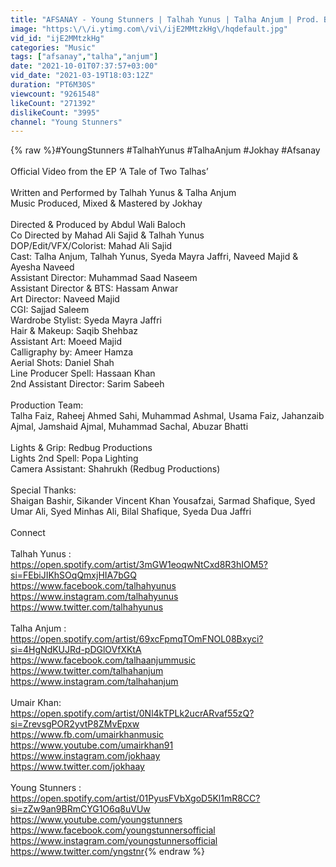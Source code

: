 ```yaml
---
title: "AFSANAY - Young Stunners | Talhah Yunus | Talha Anjum | Prod. By Jokhay (Official Music Video)"
image: "https:\/\/i.ytimg.com\/vi\/ijE2MMtzkHg\/hqdefault.jpg"
vid_id: "ijE2MMtzkHg"
categories: "Music"
tags: ["afsanay","talha","anjum"]
date: "2021-10-01T07:37:57+03:00"
vid_date: "2021-03-19T18:03:12Z"
duration: "PT6M30S"
viewcount: "9261548"
likeCount: "271392"
dislikeCount: "3995"
channel: "Young Stunners"
---
```

{% raw %}#YoungStunners​ #TalhahYunus​ #TalhaAnjum​ #Jokhay​ #Afsanay​ <br /><br />Official Video from the EP ‘A Tale of Two Talhas’<br /><br />Written and Performed by Talhah Yunus &amp; Talha Anjum<br />Music Produced, Mixed &amp; Mastered by Jokhay <br /><br />Directed &amp; Produced by Abdul Wali Baloch<br />Co Directed by Mahad Ali Sajid &amp; Talhah Yunus<br />DOP/Edit/VFX/Colorist: Mahad Ali Sajid<br />Cast: Talha Anjum, Talhah Yunus, Syeda Mayra Jaffri, Naveed Majid &amp; Ayesha Naveed<br />Assistant Director: Muhammad Saad Naseem<br />Assistant Director &amp; BTS: Hassam Anwar<br />Art Director: Naveed Majid<br />CGI: Sajjad Saleem<br />Wardrobe Stylist: Syeda Mayra Jaffri<br />Hair &amp; Makeup: Saqib Shehbaz<br />Assistant Art: Moeed Majid<br />Calligraphy by: Ameer Hamza<br />Aerial Shots: Daniel Shah<br />Line Producer Spell: Hassaan Khan<br />2nd Assistant Director: Sarim Sabeeh<br /><br />Production Team:<br />Talha Faiz, Raheej Ahmed Sahi, Muhammad Ashmal, Usama Faiz, Jahanzaib Ajmal, Jamshaid Ajmal, Muhammad Sachal, Abuzar Bhatti<br /><br />Lights &amp; Grip: Redbug Productions <br />Lights 2nd Spell: Popa Lighting <br />Camera Assistant: Shahrukh (Redbug Productions)<br /><br />Special Thanks:<br />Shaigan Bashir, Sikander Vincent Khan Yousafzai, Sarmad Shafique, Syed Umar Ali, Syed Minhas Ali, Bilal Shafique, Syeda Dua Jaffri <br /><br />Connect<br /><br />Talhah Yunus : <br /><a rel="nofollow" target="blank" href="https://open.spotify.com/artist/3mGW1eoqwNtCxd8R3hIOM5?si=FEbiJIKhSOqQmxjHIA7bGQ">https://open.spotify.com/artist/3mGW1eoqwNtCxd8R3hIOM5?si=FEbiJIKhSOqQmxjHIA7bGQ</a><br /><a rel="nofollow" target="blank" href="https://www.facebook.com/talhahyunus​">https://www.facebook.com/talhahyunus​</a><br /><a rel="nofollow" target="blank" href="https://www.instagram.com/talhahyunus​">https://www.instagram.com/talhahyunus​</a><br /><a rel="nofollow" target="blank" href="https://www.twitter.com/talhahyunus​">https://www.twitter.com/talhahyunus​</a><br /><br />Talha Anjum : <br /><a rel="nofollow" target="blank" href="https://open.spotify.com/artist/69xcFpmqTOmFNOL08Bxyci?si=4HgNdKUJRd-pDGlOVfXKtA">https://open.spotify.com/artist/69xcFpmqTOmFNOL08Bxyci?si=4HgNdKUJRd-pDGlOVfXKtA</a><br /><a rel="nofollow" target="blank" href="https://www.facebook.com/talhaanjummusic​">https://www.facebook.com/talhaanjummusic​</a><br /><a rel="nofollow" target="blank" href="https://www.twitter.com/talhahanjum​">https://www.twitter.com/talhahanjum​</a><br /><a rel="nofollow" target="blank" href="https://www.instagram.com/talhahanjum​">https://www.instagram.com/talhahanjum​</a><br /><br />Umair Khan:<br /><a rel="nofollow" target="blank" href="https://open.spotify.com/artist/0Nl4kTPLk2ucrARvaf55zQ?si=ZrevsgPOR2yvtP8ZMvEpxw">https://open.spotify.com/artist/0Nl4kTPLk2ucrARvaf55zQ?si=ZrevsgPOR2yvtP8ZMvEpxw</a><br /><a rel="nofollow" target="blank" href="https://www.fb.com/umairkhanmusic​">https://www.fb.com/umairkhanmusic​</a><br /><a rel="nofollow" target="blank" href="https://www.youtube.com/umairkhan91​">https://www.youtube.com/umairkhan91​</a><br /><a rel="nofollow" target="blank" href="https://www.instagram.com/jokhaay​">https://www.instagram.com/jokhaay​</a><br /><a rel="nofollow" target="blank" href="https://www.twitter.com/jokhaay​">https://www.twitter.com/jokhaay​</a><br /><br />Young Stunners : <br /><a rel="nofollow" target="blank" href="https://open.spotify.com/artist/01PyusFVbXgoD5Kl1mR8CC?si=zZw9an9BRmCYG1O6q8uVUw">https://open.spotify.com/artist/01PyusFVbXgoD5Kl1mR8CC?si=zZw9an9BRmCYG1O6q8uVUw</a><br /><a rel="nofollow" target="blank" href="https://www.youtube.com/youngstunners​">https://www.youtube.com/youngstunners​</a><br /><a rel="nofollow" target="blank" href="https://www.facebook.com/youngstunnersofficial">https://www.facebook.com/youngstunnersofficial</a><br /><a rel="nofollow" target="blank" href="https://www.instagram.com/youngstunne​rsofficial">https://www.instagram.com/youngstunne​rsofficial</a><br /><a rel="nofollow" target="blank" href="https://www.twitter.com/yngstnr">https://www.twitter.com/yngstnr</a>{% endraw %}

